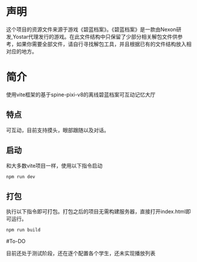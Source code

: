 # 声明

这个项目的资源文件来源于游戏《碧蓝档案》。《碧蓝档案》是一款由Nexon研发,Yostar代理发行的游戏。在此文件结构中只保留了少部分相关解包文件供参考，如果你需要全部文件，请自行寻找解包工具，并且根据已有的文件结构放入相对应的地方。


# 简介

使用vite框架的基于spine-pixi-v8的离线碧蓝档案可互动记忆大厅


## 特点

可互动，目前支持摸头，眼部跟随以及对话。

## 启动

和大多数vite项目一样，使用以下指令启动

```sh
npm run dev
```

## 打包

执行以下指令即可打包。打包之后的项目无需构建服务器，直接打开index.html即可运行。

```sh
npm run build
```

#To-DO

目前还处于测试阶段，还在逐个配置各个学生，还未实现播放列表
